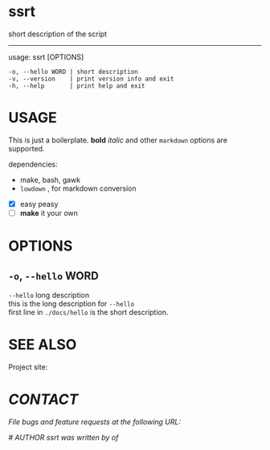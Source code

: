 # ssrt

short description of the script

---

usage: ssrt [OPTIONS]

    -o, --hello WORD | short description          
    -v, --version    | print version info and exit
    -h, --help       | print help and exit        

# USAGE

This is just a boilerplate.  **bold** *italic*
and other `markdown` options are supported.  

dependencies:  
  - make, bash, gawk  
  - `lowdown` , for markdown conversion  

- [x] easy peasy  
- [ ] **make** it your own

# OPTIONS



## `-o`, `--hello`   WORD   

`--hello` long description  
this is the long description for `--hello`  
first line in `./docs/hello` is the short description.

# SEE ALSO
Project site: <address>
# CONTACT
File bugs and feature requests at the following URL:  
<address>
# AUTHOR
ssrt was written by  of 
